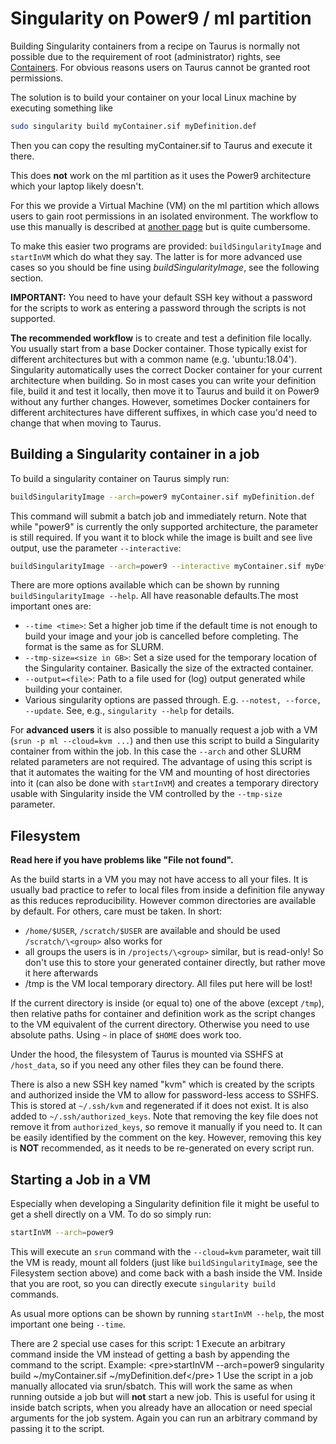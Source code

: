 # Singularity on Power9 / ml partition

Building Singularity containers from a recipe on Taurus is normally not possible due to the
requirement of root (administrator) rights, see [Containers](containers.md). For obvious reasons
users on Taurus cannot be granted root permissions.

The solution is to build your container on your local Linux machine by executing something like

```Bash
sudo singularity build myContainer.sif myDefinition.def
```

Then you can copy the resulting myContainer.sif to Taurus and execute it there.

This does **not** work on the ml partition as it uses the Power9 architecture which your laptop
likely doesn't.

For this we provide a Virtual Machine (VM) on the ml partition which allows users to gain root
permissions in an isolated environment. The workflow to use this manually is described at
[another page](Cloud.md) but is quite cumbersome.

To make this easier two programs are provided: `buildSingularityImage` and `startInVM` which do what
they say. The latter is for more advanced use cases so you should be fine using
*buildSingularityImage*, see the following section.

**IMPORTANT:** You need to have your default SSH key without a password for the scripts to work as
entering a password through the scripts is not supported.

**The recommended workflow** is to create and test a definition file locally. You usually start from
a base Docker container. Those typically exist for different architectures but with a common name
(e.g.  'ubuntu:18.04'). Singularity automatically uses the correct Docker container for your current
architecture when building. So in most cases you can write your definition file, build it and test
it locally, then move it to Taurus and build it on Power9 without any further changes.  However,
sometimes Docker containers for different architectures have different suffixes, in which case you'd
need to change that when moving to Taurus.

## Building a Singularity container in a job

To build a singularity container on Taurus simply run:

```Bash
buildSingularityImage --arch=power9 myContainer.sif myDefinition.def
```

This command will submit a batch job and immediately return. Note that while "power9" is currently
the only supported architecture, the parameter is still required. If you want it to block while the
image is built and see live output, use the parameter `--interactive`:

```Bash
buildSingularityImage --arch=power9 --interactive myContainer.sif myDefinition.def
```

There are more options available which can be shown by running `buildSingularityImage --help`. All
have reasonable defaults.The most important ones are:

- `--time <time>`: Set a higher job time if the default time is not
  enough to build your image and your job is cancelled before completing. The format is the same
  as for SLURM.
- `--tmp-size=<size in GB>`: Set a size used for the temporary
  location of the Singularity container. Basically the size of the extracted container.
- `--output=<file>`: Path to a file used for (log) output generated
  while building your container.
- Various singularity options are passed through. E.g.
  `--notest, --force, --update`. See, e.g., `singularity --help` for details.

For **advanced users** it is also possible to manually request a job with a VM (`srun -p ml
--cloud=kvm ...`) and then use this script to build a Singularity container from within the job. In
this case the `--arch` and other SLURM related parameters are not required. The advantage of using
this script is that it automates the waiting for the VM and mounting of host directories into it
(can also be done with `startInVM`) and creates a temporary directory usable with Singularity inside
the VM controlled by the `--tmp-size` parameter.

## Filesystem

**Read here if you have problems like "File not found".**

As the build starts in a VM you may not have access to all your files.  It is usually bad practice
to refer to local files from inside a definition file anyway as this reduces reproducibility.
However common directories are available by default. For others, care must be taken. In short:

- `/home/$USER`, `/scratch/$USER` are available and should be used `/scratch/\<group>` also works for
- all groups the users is in `/projects/\<group>` similar, but is read-only! So don't use this to
  store your generated container directly, but rather move it here afterwards
- /tmp is the VM local temporary directory. All files put here will be lost!

If the current directory is inside (or equal to) one of the above (except `/tmp`), then relative paths
for container and definition work as the script changes to the VM equivalent of the current
directory.  Otherwise you need to use absolute paths. Using `~` in place of `$HOME` does work too.

Under the hood, the filesystem of Taurus is mounted via SSHFS at `/host_data`, so if you need any
other files they can be found there.

There is also a new SSH key named "kvm" which is created by the scripts and authorized inside the VM
to allow for password-less access to SSHFS.  This is stored at `~/.ssh/kvm` and regenerated if it
does not exist. It is also added to `~/.ssh/authorized_keys`. Note that removing the key file does
not remove it from `authorized_keys`, so remove it manually if you need to. It can be easily
identified by the comment on the key.  However, removing this key is **NOT** recommended, as it
needs to be re-generated on every script run.

## Starting a Job in a VM

Especially when developing a Singularity definition file it might be useful to get a shell directly
on a VM. To do so simply run:

```Bash
startInVM --arch=power9
```

This will execute an `srun` command with the `--cloud=kvm` parameter, wait till the VM is ready,
mount all folders (just like `buildSingularityImage`, see the Filesystem section above) and come
back with a bash inside the VM. Inside that you are root, so you can directly execute `singularity
build` commands.

As usual more options can be shown by running `startInVM --help`, the most important one being
`--time`.

There are 2 special use cases for this script: 1 Execute an arbitrary command inside the VM instead
of getting a bash by appending the command to the script. Example: \<pre>startInVM --arch=power9
singularity build \~/myContainer.sif \~/myDefinition.def\</pre> 1 Use the script in a job manually
allocated via srun/sbatch. This will work the same as when running outside a job but will **not**
start a new job. This is useful for using it inside batch scripts, when you already have an
allocation or need special arguments for the job system. Again you can run an arbitrary command by
passing it to the script.
